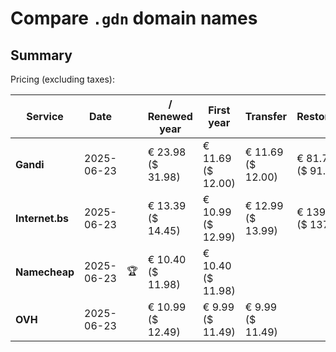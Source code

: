 # Compare `.gdn` domain names

## Summary

Pricing (excluding taxes):

| Service | Date |  | / Renewed year | First year | Transfer | Restoration |
|--|--|--|--|--|--|--|
| **Gandi** | 2025-06-23 |  | € 23.98<br>($ 31.98) | € 11.69<br>($ 12.00) | € 11.69<br>($ 12.00) | € 81.75<br>($ 91.56) |
| **Internet.bs** | 2025-06-23 |  | € 13.39<br>($ 14.45) | € 10.99<br>($ 12.99) | € 12.99<br>($ 13.99) | € 139.35<br>($ 137.49) |
| **Namecheap** | 2025-06-23 | 🏆 | € 10.40<br>($ 11.98) | € 10.40<br>($ 11.98) |  |  |
| **OVH** | 2025-06-23 |  | € 10.99<br>($ 12.49) | € 9.99<br>($ 11.49) | € 9.99<br>($ 11.49) |  |
